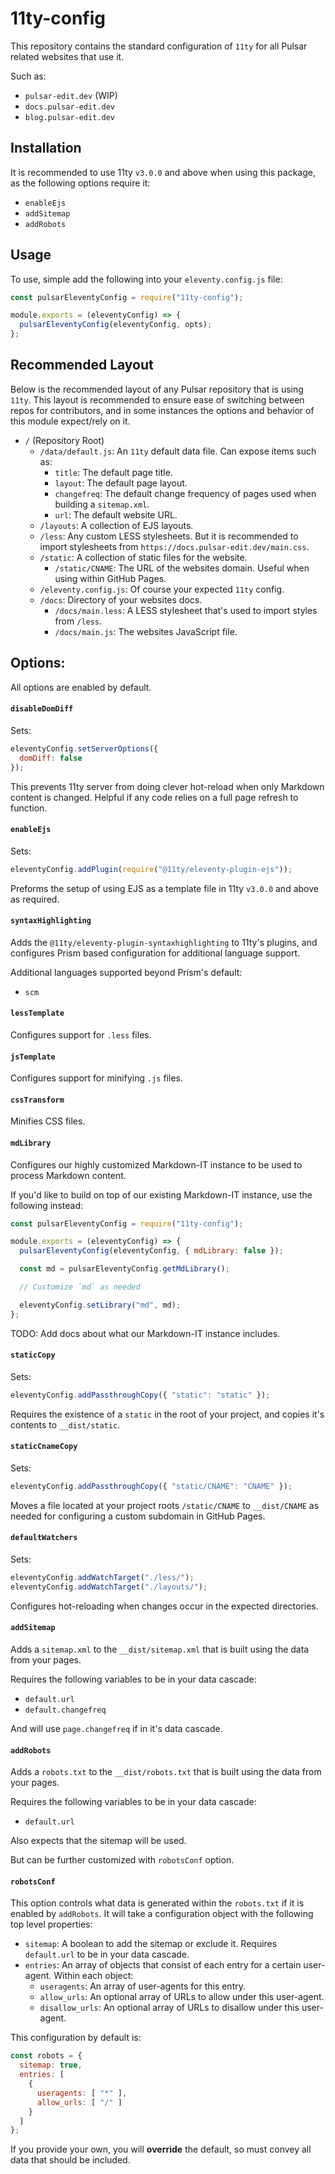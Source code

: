 # 11ty-config

This repository contains the standard configuration of `11ty` for all Pulsar related websites that use it.

Such as:
* `pulsar-edit.dev` (WIP)
* `docs.pulsar-edit.dev`
* `blog.pulsar-edit.dev`

## Installation

It is recommended to use 11ty `v3.0.0` and above when using this package, as the following options require it:
* `enableEjs`
* `addSitemap`
* `addRobots`

## Usage

To use, simple add the following into your `eleventy.config.js` file:

```js
const pulsarEleventyConfig = require("11ty-config");

module.exports = (eleventyConfig) => {
  pulsarEleventyConfig(eleventyConfig, opts);
};
```

## Recommended Layout

Below is the recommended layout of any Pulsar repository that is using `11ty`.
This layout is recommended to ensure ease of switching between repos for contributors,
and in some instances the options and behavior of this module expect/rely on it.

* `/` (Repository Root)
  - `/data/default.js`: An `11ty` default data file. Can expose items such as:
    * `title`: The default page title.
    * `layout`: The default page layout.
    * `changefreq`: The default change frequency of pages used when building a `sitemap.xml`.
    * `url`: The default website URL.
  - `/layouts`: A collection of EJS layouts.
  - `/less`: Any custom LESS stylesheets. But it is recommended to import stylesheets from `https://docs.pulsar-edit.dev/main.css`.
  - `/static`: A collection of static files for the website.
    * `/static/CNAME`: The URL of the websites domain. Useful when using within GitHub Pages.
  - `/eleventy.config.js`: Of course your expected `11ty` config.
  - `/docs`: Directory of your websites docs.
    * `/docs/main.less`: A LESS stylesheet that's used to import styles from `/less`.
    * `/docs/main.js`: The websites JavaScript file.

## Options:

All options are enabled by default.

#### `disableDomDiff`

Sets:

```js
eleventyConfig.setServerOptions({
  domDiff: false
});
```

This prevents 11ty server from doing clever hot-reload when only Markdown content is changed.
Helpful if any code relies on a full page refresh to function.

#### `enableEjs`

Sets:

```js
eleventyConfig.addPlugin(require("@11ty/eleventy-plugin-ejs"));
```

Preforms the setup of using EJS as a template file in 11ty `v3.0.0` and above as required.

#### `syntaxHighlighting`

Adds the `@11ty/eleventy-plugin-syntaxhighlighting` to 11ty's plugins, and configures Prism based configuration for additional language support.

Additional languages supported beyond Prism's default:
* `scm`

#### `lessTemplate`

Configures support for `.less` files.

#### `jsTemplate`

Configures support for minifying `.js` files.

#### `cssTransform`

Minifies CSS files.

#### `mdLibrary`

Configures our highly customized Markdown-IT instance to be used to process Markdown content.

If you'd like to build on top of our existing Markdown-IT instance, use the following instead:

```js
const pulsarEleventyConfig = require("11ty-config");

module.exports = (eleventyConfig) => {
  pulsarEleventyConfig(eleventyConfig, { mdLibrary: false });

  const md = pulsarEleventyConfig.getMdLibrary();

  // Customize `md` as needed

  eleventyConfig.setLibrary("md", md);
};
```

TODO: Add docs about what our Markdown-IT instance includes.

#### `staticCopy`

Sets:

```js
eleventyConfig.addPassthroughCopy({ "static": "static" });
```

Requires the existence of a `static` in the root of your project, and copies it's contents to `__dist/static`.

#### `staticCnameCopy`

Sets:

```js
eleventyConfig.addPassthroughCopy({ "static/CNAME": "CNAME" });
```

Moves a file located at your project roots `/static/CNAME` to `__dist/CNAME` as needed for configuring a custom subdomain in GitHub Pages.

#### `defaultWatchers`

Sets:

```js
eleventyConfig.addWatchTarget("./less/");
eleventyConfig.addWatchTarget("./layouts/");
```

Configures hot-reloading when changes occur in the expected directories.

#### `addSitemap`

Adds a `sitemap.xml` to the `__dist/sitemap.xml` that is built using the data from your pages.

Requires the following variables to be in your data cascade:
* `default.url`
* `default.changefreq`

And will use `page.changefreq` if in it's data cascade.

#### `addRobots`

Adds a `robots.txt` to the `__dist/robots.txt` that is built using the data from your pages.

Requires the following variables to be in your data cascade:
* `default.url`

Also expects that the sitemap will be used.

But can be further customized with `robotsConf` option.

#### `robotsConf`

This option controls what data is generated within the `robots.txt` if it is enabled by `addRobots`.
It will take a configuration object with the following top level properties:
* `sitemap`: A boolean to add the sitemap or exclude it. Requires `default.url` to be in your data cascade.
* `entries`: An array of objects that consist of each entry for a certain user-agent. Within each object:
  - `useragents`: An array of user-agents for this entry.
  - `allow_urls`: An optional array of URLs to allow under this user-agent.
  - `disallow_urls`: An optional array of URLs to disallow under this user-agent.

This configuration by default is:

```js
const robots = {
  sitemap: true,
  entries: [
    {
      useragents: [ "*" ],
      allow_urls: [ "/" ]
    }
  ]
};
```

If you provide your own, you will **override** the default, so must convey all data that should be included.
